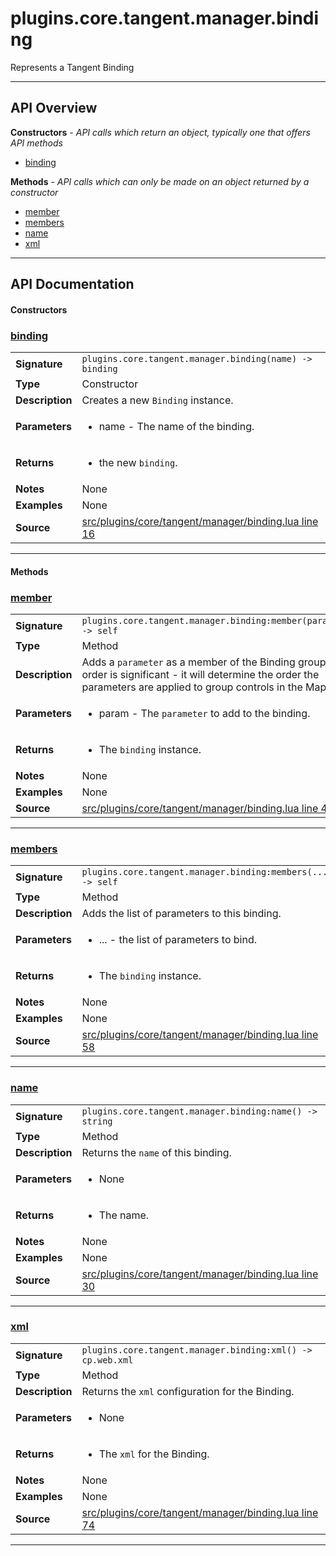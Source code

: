 # plugins.core.tangent.manager.binding

Represents a Tangent Binding

---

## API Overview
**Constructors** - _API calls which return an object, typically one that offers API methods_
 * [binding](#binding)

**Methods** - _API calls which can only be made on an object returned by a constructor_
 * [member](#member)
 * [members](#members)
 * [name](#name)
 * [xml](#xml)


---

## API Documentation

#### Constructors


### [binding](#binding)

|                                             |                                                                                     |
| --------------------------------------------|-------------------------------------------------------------------------------------|
| **Signature**                               | `plugins.core.tangent.manager.binding(name) -> binding`                                                                    |
| **Type**                                    | Constructor                                                                     |
| **Description**                             | Creates a new `Binding` instance.                                                                     |
| **Parameters**                              | <ul><li>name - The name of the binding.</li></ul> |
| **Returns**                                 | <ul><li>the new `binding`.</li></ul>          |
| **Notes**                                   | None |
| **Examples**                                | None |
| **Source**                                  | [src/plugins/core/tangent/manager/binding.lua line 16](https://github.com/CommandPost/CommandPost/blob/develop/src/plugins/core/tangent/manager/binding.lua#L16) |

---

#### Methods


### [member](#member)

|                                             |                                                                                     |
| --------------------------------------------|-------------------------------------------------------------------------------------|
| **Signature**                               | `plugins.core.tangent.manager.binding:member(parameter) -> self`                                                                    |
| **Type**                                    | Method                                                                     |
| **Description**                             | Adds a `parameter` as a member of the Binding group. The order is significant - it will determine the order the parameters are applied to group controls in the Mapper.                                                                     |
| **Parameters**                              | <ul><li>param     - The `parameter` to add to the binding.</li></ul> |
| **Returns**                                 | <ul><li>The `binding` instance.</li></ul>          |
| **Notes**                                   | None |
| **Examples**                                | None |
| **Source**                                  | [src/plugins/core/tangent/manager/binding.lua line 43](https://github.com/CommandPost/CommandPost/blob/develop/src/plugins/core/tangent/manager/binding.lua#L43) |

---


### [members](#members)

|                                             |                                                                                     |
| --------------------------------------------|-------------------------------------------------------------------------------------|
| **Signature**                               | `plugins.core.tangent.manager.binding:members(...) -> self`                                                                    |
| **Type**                                    | Method                                                                     |
| **Description**                             | Adds the list of parameters to this binding.                                                                     |
| **Parameters**                              | <ul><li>...   - the list of parameters to bind.</li></ul> |
| **Returns**                                 | <ul><li>The `binding` instance.</li></ul>          |
| **Notes**                                   | None |
| **Examples**                                | None |
| **Source**                                  | [src/plugins/core/tangent/manager/binding.lua line 58](https://github.com/CommandPost/CommandPost/blob/develop/src/plugins/core/tangent/manager/binding.lua#L58) |

---


### [name](#name)

|                                             |                                                                                     |
| --------------------------------------------|-------------------------------------------------------------------------------------|
| **Signature**                               | `plugins.core.tangent.manager.binding:name() -> string`                                                                    |
| **Type**                                    | Method                                                                     |
| **Description**                             | Returns the `name` of this binding.                                                                     |
| **Parameters**                              | <ul><li>None</li></ul> |
| **Returns**                                 | <ul><li>The name.</li></ul>          |
| **Notes**                                   | None |
| **Examples**                                | None |
| **Source**                                  | [src/plugins/core/tangent/manager/binding.lua line 30](https://github.com/CommandPost/CommandPost/blob/develop/src/plugins/core/tangent/manager/binding.lua#L30) |

---


### [xml](#xml)

|                                             |                                                                                     |
| --------------------------------------------|-------------------------------------------------------------------------------------|
| **Signature**                               | `plugins.core.tangent.manager.binding:xml() -> cp.web.xml`                                                                    |
| **Type**                                    | Method                                                                     |
| **Description**                             | Returns the `xml` configuration for the Binding.                                                                     |
| **Parameters**                              | <ul><li>None</li></ul> |
| **Returns**                                 | <ul><li>The `xml` for the Binding.</li></ul>          |
| **Notes**                                   | None |
| **Examples**                                | None |
| **Source**                                  | [src/plugins/core/tangent/manager/binding.lua line 74](https://github.com/CommandPost/CommandPost/blob/develop/src/plugins/core/tangent/manager/binding.lua#L74) |

---

